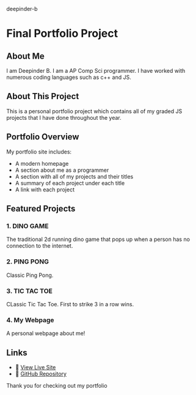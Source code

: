 deepinder-b
# Final Portfolio Project

## About Me

I am Deepinder B. I am a AP Comp Sci programmer. I have worked with numerous coding languages such as c++ and JS.

## About This Project

This is a personal portfolio project which contains all of my graded JS projects that I have done throughout the year.

## Portfolio Overview

My portfolio site includes:

- A modern homepage
- A section about me as a programmer
- A section with all of my projects and their titles
- A summary of each project under each title
- A link with each project

## Featured Projects

### 1. DINO GAME
The traditional 2d running dino game that pops up when a person has no connection to the internet.

### 2. PING PONG
Classic Ping Pong.

### 3. TIC TAC TOE
CLassic Tic Tac Toe. First to strike 3 in a row wins.

### 4. My Webpage
A personal webpage about me!

## Links

- 🔗 [View Live Site](https://github.com/Deep007db/deepinder-b/deployments/github-pages)
- 📂 [GitHub Repository](https://github.com/Deep007db/deepinder-b)


Thank you for checking out my portfolio
